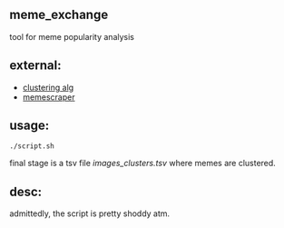 ## meme_exchange
tool for meme popularity analysis

## external: 
* [clustering alg](https://github.com/zegami/image-similarity-clustering)
* [memescraper](https://github.com/Salil-Jain/memescraper)

## usage:
```
./script.sh
```
final stage is a tsv file *images_clusters.tsv* where memes are clustered.

## desc:

admittedly, the script is pretty shoddy atm.

